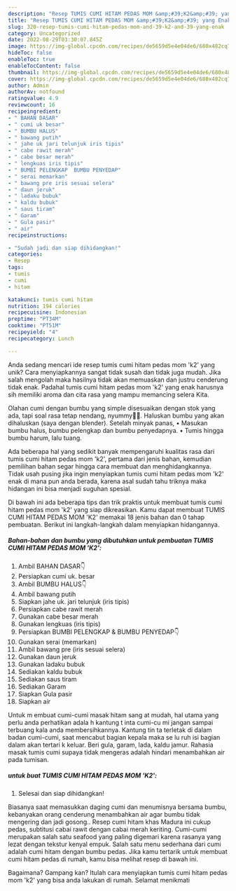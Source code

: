 ```yaml
---
description: "Resep TUMIS CUMI HITAM PEDAS MOM &amp;#39;K2&amp;#39; yang Enak"
title: "Resep TUMIS CUMI HITAM PEDAS MOM &amp;#39;K2&amp;#39; yang Enak"
slug: 320-resep-tumis-cumi-hitam-pedas-mom-and-39-k2-and-39-yang-enak
category: Uncategorized
date: 2022-08-29T03:30:07.845Z
image: https://img-global.cpcdn.com/recipes/de5659d5e4e04de6/680x482cq70/tumis-cumi-hitam-pedas-mom-k2-foto-resep-utama.jpg
hideToc: false
enableToc: true
enableTocContent: false
thumbnail: https://img-global.cpcdn.com/recipes/de5659d5e4e04de6/680x482cq70/tumis-cumi-hitam-pedas-mom-k2-foto-resep-utama.jpg
cover: https://img-global.cpcdn.com/recipes/de5659d5e4e04de6/680x482cq70/tumis-cumi-hitam-pedas-mom-k2-foto-resep-utama.jpg
author: Admin
authorAv: notfound
ratingvalue: 4.9
reviewcount: 16
recipeingredient:
- " BAHAN DASAR"
- " cumi uk besar"
- " BUMBU HALUS"
- " bawang putih"
- " jahe uk jari telunjuk iris tipis"
- " cabe rawit merah"
- " cabe besar merah"
- " lengkuas iris tipis"
- " BUMBI PELENGKAP  BUMBU PENYEDAP"
- " serai memarkan"
- " bawang pre iris sesuai selera"
- " daun jeruk"
- " ladaku bubuk"
- " kaldu bubuk"
- " saus tiram"
- " Garam"
- " Gula pasir"
- " air"
recipeinstructions:

- "Sudah jadi dan siap dihidangkan!"
categories:
- Resep
tags:
- tumis
- cumi
- hitam

katakunci: tumis cumi hitam 
nutrition: 194 calories
recipecuisine: Indonesian
preptime: "PT34M"
cooktime: "PT51M"
recipeyield: "4"
recipecategory: Lunch

---
```





Anda sedang mencari ide resep tumis cumi hitam pedas mom &#39;k2&#39; yang unik? Cara menyiapkannya sangat tidak susah dan tidak juga mudah. Jika salah mengolah maka hasilnya tidak akan memuaskan dan justru cenderung tidak enak. Padahal tumis cumi hitam pedas mom &#39;k2&#39; yang enak harusnya sih memiliki aroma dan cita rasa yang mampu memancing selera Kita.





Olahan cumi dengan bumbu yang simple disesuaikan dengan stok yang ada, tapi soal rasa tetap nendang, nyummy🥰🤤. Haluskan bumbu yang akan dihaluskan (saya dengan blender). Setelah minyak panas, • Masukan bumbu halus, bumbu pelengkap dan bumbu penyedapnya. • Tumis hingga bumbu harum, lalu tuang.

Ada beberapa hal yang sedikit banyak mempengaruhi kualitas rasa dari tumis cumi hitam pedas mom &#39;k2&#39;, pertama dari jenis bahan, kemudian pemilihan bahan segar hingga cara membuat dan menghidangkannya. Tidak usah pusing jika ingin menyiapkan tumis cumi hitam pedas mom &#39;k2&#39; enak di mana pun anda berada, karena asal sudah tahu triknya maka hidangan ini bisa menjadi suguhan spesial.






Di bawah ini ada beberapa tips dan trik praktis untuk membuat tumis cumi hitam pedas mom &#39;k2&#39; yang siap dikreasikan. Kamu dapat membuat TUMIS CUMI HITAM PEDAS MOM &#39;K2&#39; memakai 18 jenis bahan dan 0 tahap pembuatan. Berikut ini langkah-langkah dalam menyiapkan hidangannya.

<!--inarticleads1-->

##### Bahan-bahan dan bumbu yang dibutuhkan untuk pembuatan TUMIS CUMI HITAM PEDAS MOM &#39;K2&#39;:

1. Ambil  BAHAN DASAR👇
1. Persiapkan  cumi uk. besar
1. Ambil  BUMBU HALUS👇
1. Ambil  bawang putih
1. Siapkan  jahe uk. jari telunjuk (iris tipis)
1. Persiapkan  cabe rawit merah
1. Gunakan  cabe besar merah
1. Gunakan  lengkuas (iris tipis)
1. Persiapkan  BUMBI PELENGKAP &amp; BUMBU PENYEDAP👇
1. Gunakan  serai (memarkan)
1. Ambil  bawang pre (iris sesuai selera)
1. Gunakan  daun jeruk
1. Gunakan  ladaku bubuk
1. Sediakan  kaldu bubuk
1. Sediakan  saus tiram
1. Sediakan  Garam
1. Siapkan  Gula pasir
1. Siapkan  air


Untuk m embuat cumi-cumi masak hitam sang at mudah, hal utama yang perlu anda perhatikan adala h kantung t inta cumi-cu mi jangan sampai terbuang kala anda membersihkannya. Kantung tin ta terletak di dalam badan cumi-cumi, saat mencabut bagian kepala maka se lu ruh isi bagian dalam akan tertari k keluar. Beri gula, garam, lada, kaldu jamur. Rahasia masak tumis cumi supaya tidak mengeras adalah hindari menambahkan air pada tumisan. 

<!--inarticleads2-->

#####  untuk buat TUMIS CUMI HITAM PEDAS MOM &#39;K2&#39;:


1. Selesai dan siap dihidangkan!

Biasanya saat memasukkan daging cumi dan menumisnya bersama bumbu, kebanyakan orang cenderung menambahkan air agar bumbu tidak mengering dan jadi gosong.. Resep cumi hitam khas Madura ini cukup pedas, subtitusi cabai rawit dengan cabai merah keriting. Cumi-cumi merupakan salah satu seafood yang paling digemari karena rasanya yang lezat dengan tekstur kenyal empuk. Salah satu menu sederhana dari cumi adalah cumi hitam dengan bumbu pedas. Jika kamu tertarik untuk membuat cumi hitam pedas di rumah, kamu bisa melihat resep di bawah ini. 

Bagaimana? Gampang kan? Itulah cara menyiapkan tumis cumi hitam pedas mom &#39;k2&#39; yang bisa anda lakukan di rumah. Selamat menikmati
